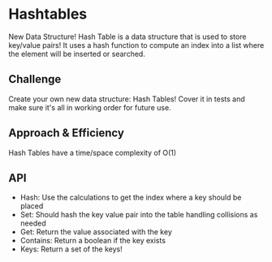 # Hashtables
<!-- Short summary or background information -->
New Data Structure!
Hash Table is a data structure that is used to store key/value pairs! It uses a hash function to compute an index into a list where the element will be inserted or searched.

## Challenge
<!-- Description of the challenge -->
Create your own new data structure: Hash Tables!
Cover it in tests and make sure it's all in working order for future use.

## Approach & Efficiency
<!-- What approach did you take? Why? What is the Big O space/time for this approach? -->
Hash Tables have a time/space complexity of O(1)

## API
<!-- Description of each method publicly available in each of your hashtable -->
* Hash: Use the calculations to get the index where a key should be placed
* Set: Should hash the key value pair into the table handling collisions as needed
* Get: Return the value associated with the key
* Contains: Return a boolean if the key exists
* Keys: Return a set of the keys!
